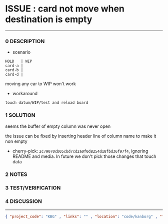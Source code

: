 # ISSUE : card not move when destination is empty
--------------------------------
### 0 DESCRIPTION
- scenario
```
HOLD   | WIP
card-a |
card-b |
card-d |
```
moving any car to WIP won't work

- workaround
```
touch datum/WIP/test and reload board
```



### 1 SOLUTION
seems the buffer of empty column was never open

the issue can be fixed by inserting header line of column name to make it non empty

- cherry-pick: ```2c79070cb05cbd7cd2a0f0d8254d18fbd36f97f4```, ignoring README and media. In future we don't pick those changes that touch data

### 2 NOTES


### 3 TEST/VERIFICATION


### 4 DISCUSSION



--------------------------------
```json
{ "project_code": "KBG" , "links": "" , "location": "code/kanborg" , "fpoint": "1" }
```

